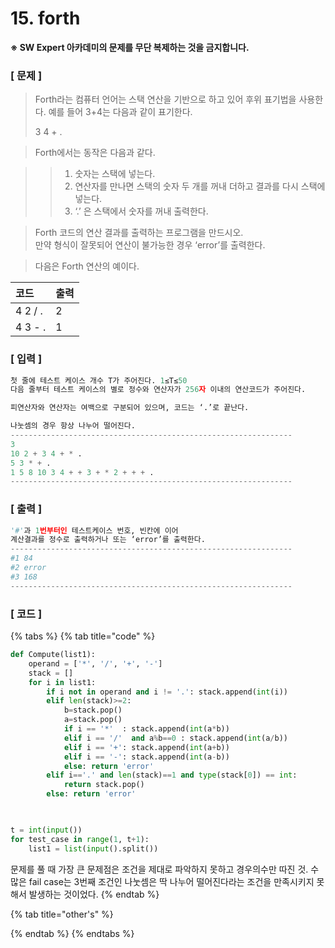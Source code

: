 # 15. forth

**※ SW Expert 아카데미의 문제를 무단 복제하는 것을 금지합니다.**

### \[ 문제 \]

> Forth라는 컴퓨터 언어는 스택 연산을 기반으로 하고 있어 후위 표기법을 사용한다. 예를 들어 3+4는 다음과 같이 표기한다.  
>   
>  3 4 + .

> Forth에서는 동작은 다음과 같다.

> > 1.  숫자는 스택에 넣는다.  
> > 2.  연산자를 만나면 스택의 숫자 두 개를 꺼내 더하고 결과를 다시 스택에 넣는다.  
> > 3.  ‘.’ 은 스택에서 숫자를 꺼내 출력한다.

> Forth 코드의 연산 결과를 출력하는 프로그램을 만드시오.   
> 만약 형식이 잘못되어 연산이 불가능한 경우 ‘error’를 출력한다.

> 다음은 Forth 연산의 예이다.

| 코드 | 출력 |
| :--- | :--- |
| 4 2 / . | 2 |
| 4 3 - . | 1 |

### **\[ 입력 \]**

```python
첫 줄에 테스트 케이스 개수 T가 주어진다. 1≤T≤50 
다음 줄부터 테스트 케이스의 별로 정수와 연산자가 256자 이내의 연산코드가 주어진다. 

피연산자와 연산자는 여백으로 구분되어 있으며, 코드는 ‘.’로 끝난다.

나눗셈의 경우 항상 나누어 떨어진다.
---------------------------------------------------------------
3
10 2 + 3 4 + * .
5 3 * + .
1 5 8 10 3 4 + + 3 + * 2 + + + .
---------------------------------------------------------------
```



### **\[ 출력 \]**

```python
'#'과 1번부터인 테스트케이스 번호, 빈칸에 이어 
계산결과를 정수로 출력하거나 또는 ‘error’를 출력한다.
---------------------------------------------------------------
#1 84
#2 error
#3 168
---------------------------------------------------------------
```



### \[ 코드 \]

{% tabs %}
{% tab title="code" %}
```python
def Compute(list1):
    operand = ['*', '/', '+', '-']
    stack = []
    for i in list1:
        if i not in operand and i != '.': stack.append(int(i))
        elif len(stack)>=2:
            b=stack.pop()
            a=stack.pop()
            if i == '*'  : stack.append(int(a*b))
            elif i == '/'  and a%b==0 : stack.append(int(a/b))
            elif i == '+': stack.append(int(a+b))
            elif i == '-': stack.append(int(a-b))
            else: return 'error'
        elif i=='.' and len(stack)==1 and type(stack[0]) == int:
            return stack.pop()
        else: return 'error'


            
t = int(input())
for test_case in range(1, t+1):
    list1 = list(input().split())
```

문제를 풀 때 가장 큰 문제점은 조건을 제대로 파악하지 못하고 경우의수만 따진 것. 수많은 fail case는 3번째 조건인 나눗셈은 딱 나누어 떨어진다라는 조건을 만족시키지 못해서 발생하는 것이었다.
{% endtab %}

{% tab title="other\'s" %}

{% endtab %}
{% endtabs %}



